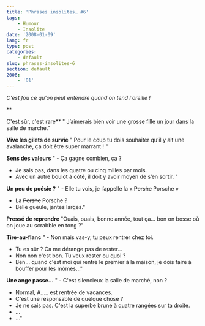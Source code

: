 ```yaml
---
title: 'Phrases insolites… #6'
tags:
    - Humour
    - Insolite
date: '2008-01-09'
lang: fr
type: post
categories:
    - default
slug: phrases-insolites-6
section: default
2008:
    - '01'
---
```


_C'est fou ce qu'on peut entendre quand on tend l'oreille&nbsp;!_

**<!--more-->

C'est sûr, c'est rare**
" J’aimerais bien voir une grosse fille un jour dans la salle de marché."

**Vive les gilets de survie**
" Pour le coup tu dois souhaiter qu’il y ait une avalanche, ça doit être super marrant&nbsp;! "

**Sens des valeurs**
" - Ça gagne combien, ça&nbsp;?
- Je sais pas, dans les quatre ou cinq milles par mois.
- Avec un autre boulot à côté, il doit y avoir moyen de s’en sortir. "

**Un peu de poésie&nbsp;?**
" - Elle tu vois, je l’appelle la «&nbsp;<span style="text-decoration: line-through">Porshe</span> Porsche&nbsp;»
- La <span style="text-decoration: line-through">Porshe</span> Porsche&nbsp;?
- Belle gueule, jantes larges."

**Pressé de reprendre**
"Ouais, ouais, bonne année, tout ça… bon on bosse où on joue au scrabble en tong&nbsp;?"

**Tire-au-flanc**
" - Non mais vas-y, tu peux rentrer chez toi.
- Tu es sûr&nbsp;? Ca me dérange pas de rester…
- Non non c'est bon. Tu veux rester ou quoi&nbsp;?
- Ben… quand c'est moi qui rentre le premier à la maison, je dois faire à bouffer pour les mômes…"

**Une ange passe…**
" - C'est silencieux la salle de marché, non&nbsp;?
- Normal, A….. est rentrée de vacances.
- C'est une responsable de quelque chose&nbsp;?
- Je ne sais pas. C'est la superbe brune à quatre rangées sur ta droite.
- …
- …"